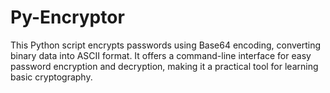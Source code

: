 # Py-Encryptor
This Python script encrypts passwords using Base64 encoding, converting binary data into ASCII format. It offers a command-line interface for easy password encryption and decryption, making it a practical tool for learning basic cryptography.

